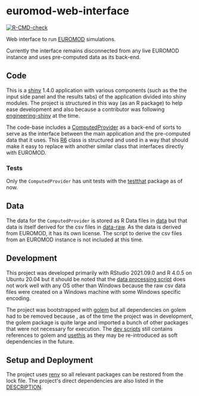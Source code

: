 # euromod-web-interface
<!-- badges: start -->
[![R-CMD-check](https://github.com/kr1stine/euromod-web-interface/workflows/R-CMD-check/badge.svg)](https://github.com/kr1stine/euromod-web-interface/actions)
<!-- badges: end -->
  
Web interface to run [EUROMOD](https://euromod-web.jrc.ec.europa.eu/) simulations.

Currently the interface remains disconnected from any live EUROMOD instance and
uses pre-computed data as its back-end.

## Code

This is a [shiny](https://shiny.rstudio.com/) 1.4.0 application with various
components (such as the the input side panel and the results tabs) of the
application divided into shiny modules. The project is structured in this
way (as an R package) to help ease development and also because a contributor was
following [engineering-shiny](https://engineering-shiny.org/) at the time.

The code-base includes a [ComputedProvider](R/ComputedProvider.R) as a back-end of
sorts to serve as the interface between the main application and the pre-computed
data that it uses. This [R6](https://r6.r-lib.org/) class is structured and used
in a way that should make it easy to replace with another similar class that interfaces
directly with EUROMOD.

### Tests
Only the `ComputedProvider` has unit tests with the [testthat](https://testthat.r-lib.org/)
package as of now.

## Data
The data for the `ComputedProvider` is stored as R Data files in [data](data/) but
that data is itself derived for the csv files in [data-raw](data-raw). As the data
is derived from EUROMOD, it has its own license. The script to derive the csv files
from an EUROMOD instance is not included at this time.

## Development
This project was developed primarily with RStudio 2021.09.0 and R 4.0.5 on Ubuntu 20.04 but
it should be noted that the [data processing script](data-raw/processing.R) does
not work well with any OS other than Windows because the raw csv data files were
created on a Windows machine with some Windows specific encoding.

The project was bootstrapped with [golem](https://github.com/ThinkR-open/golem)
but all dependencies on golem had to be removed because , as of the time the project was in development, the golem package is quite large
and imported a bunch of other packages that were not necessary for execution. The
[dev scripts](dev/) still contains references to golem and [usethis](https://usethis.r-lib.org/)
as they may be re-introduced as soft dependencies in the future.

## Setup and Deployment
The project uses [renv](https://rstudio.github.io/renv/) so all relevant packages
can be restored from the lock file. The project's direct dependencies are also
listed in the [DESCRIPTION](DESCRIPTION).

